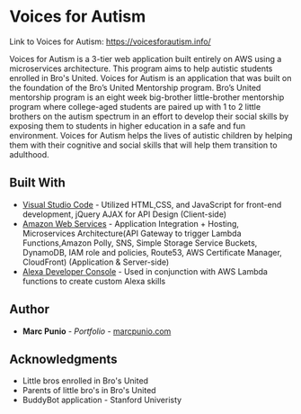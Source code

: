 # Voices for Autism

Link to Voices for Autism: https://voicesforautism.info/

Voices for Autism is a 3-tier web application built entirely on AWS using a microservices architecture. This program aims to help autistic students enrolled in Bro's United. Voices for Autism is an application that was built on the foundation of the Bro’s United Mentorship program. Bro’s United mentorship program is an eight week big-brother little-brother mentorship program where college-aged students are paired up with 1 to 2 little brothers on the autism spectrum in an effort to develop their social skills by exposing them to students in higher education in a safe and fun environment. Voices for Autism helps the lives of autistic children by helping them with their cognitive and social skills that will help them transition to adulthood. 
 
## Built With

* [Visual Studio Code](https://visualstudio.microsoft.com/downloads/) - Utilized HTML,CSS, and JavaScript for front-end development, jQuery AJAX for API Design (Client-side)
* [Amazon Web Services](https://aws.amazon.com/) - Application Integration + Hosting, Microservices Architecture(API Gateway to trigger Lambda Functions,Amazon Polly, SNS, Simple Storage Service Buckets, DynamoDB, IAM role and policies, Route53, AWS Certificate Manager, CloudFront) (Application & Server-side)
* [Alexa Developer Console](https://developer.amazon.com/) - Used in conjunction with AWS Lambda functions to create custom Alexa skills

## Author

* **Marc Punio** - *Portfolio* - [marcpunio.com](https://www.marcpunio.com/)

## Acknowledgments

* Little bros enrolled in Bro's United
* Parents of little bro's in Bro's United
* BuddyBot application - Stanford Univeristy
